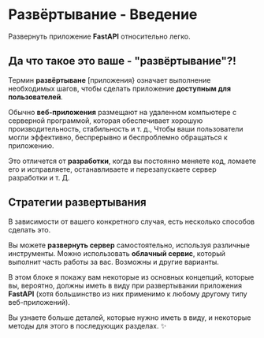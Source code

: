 # Развёртывание - Введение

Развернуть приложение **FastAPI** относительно легко.

## Да что такое это ваше - "развёртывание"?!

Термин **развёртыване** [приложения} означает выполнение необходимых шагов, чтобы сделать приложение **доступным для пользователей**.

Обычно **веб-приложения** размещают на удаленном компьютере с серверной программой, которая обеспечивает хорошую производительность, стабильность и т. д., Чтобы ваши пользователи могли эффективно, беспрерывно и беспроблемно обращаться к приложению.

Это отличется от **разработки**, когда вы постоянно меняете код, ломаете его и исправляете, останавливаете и перезапускаете сервер разработки и т. Д.

## Стратегии развертывания

В зависимости от вашего конкретного случая, есть несколько способов сделать это.

Вы можете **развернуть сервер** самостоятельно, используя различные инструменты. Можно использовать **облачный сервис**, который выполнит часть работы за вас. Возможны и другие варианты.

В этом блоке я покажу вам некоторые из основных концепций, которые вы, вероятно, должны иметь в виду при развертывании приложения **FastAPI** (хотя большинство из них применимо к любому другому типу веб-приложений).

Вы узнаете больше деталей, которые нужно иметь в виду, и некоторые методы для этого в последующих разделах. ✨

